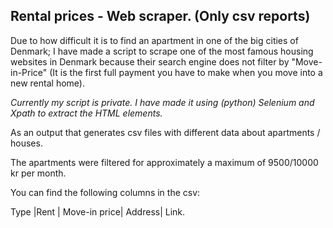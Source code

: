 ## Rental prices - Web scraper. (Only csv reports)

Due to how difficult it is to find an apartment in one of the big cities of Denmark; I have made a script to scrape one of the most famous housing websites in Denmark because their search engine does not filter by "Move-in-Price" (It is the first full payment you have to make when you move into a new rental home).

*Currently my script is private. I have made it using (python) Selenium and Xpath to extract the HTML elements.*

As an output that generates csv files with different data about apartments / houses.

The apartments were filtered for approximately a maximum of 9500/10000 kr per month.

You can find the following columns in the csv:

Type |Rent | Move-in price| Address| Link.



